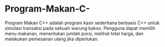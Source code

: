 # Program-Makan-C-
Program Makan C++ adalah program kasir sederhana berbasis C++ untuk simulasi transaksi pada sebuah warung bakso. Pengguna dapat memilih menu makanan, menentukan jumlah porsi, melihat total harga, dan melakukan pemesanan ulang jika diperlukan.

